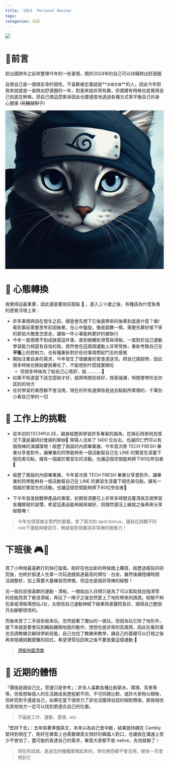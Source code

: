 ```yaml
---
title: '2023  Personal Review'
tags:
categories: 日記
---
```


![](https://nijialin.com/images/common.jpeg)

# 🐔前言

趁出國跨年之前來整理今年的一些事情，期許2024年的自己可以持續跨出舒適圈

自覺自己是一個很反骨的個性，不喜歡被定義就是**`怎樣怎樣`**的人，因此今年對我來說就是一直跨出舒適圈的一年，對我來說非常有趣，但偶爾有時候也是覺得自己到底在幹嘛，把自己搞這麼累😄因此也要適度地透過各種方式來平衡自己的身心健康 (~~花錢就對了~~)

![](assets/20231222_222229_ninja_cat.jpg)

<!-- more -->

# 🦉 心態轉換

我覺得這最重要，因此還是要放前面點 👀️ 。進入三十歲之後，有種該為什麼負責的感覺浮現上來：

* 許多事情與話在發生之前，總是會先想下它後面帶來的後果到底是什麼？做/看到事前需要思考前因後果，在心中盤旋，像是跳舞一樣，需要先算好接下來的節拍大概會怎麼走，讓每一件小事能夠更好的被執行
* 今年一直感應不到成就感這件事，直到接觸到滑雪與滑板。一直對於自己運動學習能力相當有自信的我，居然會在這兩個運動上非常受挫，重新考驗自己在**平衡**上的控制力，也有種重新對於任何事情燃起鬥志的感覺
* 開始注重自身的需求，今年發生了很嚴重的胃食道逆流，把自己搞超慘，因此很多時候也開始要挑著吃了，不能想到什麼就要開吃
  * 但很多時候為了給自己心情好，就............🎉️
* 如果不知道當下該怎麼辦才好，就將時間安排好，按表操課，時間會帶你去你該到的地方
* 任何學習的東西都不會沒用，現在的所有選擇皆是過去點點所累積的，千萬別小看自己學的一切


# 🐳 工作上的挑戰

* 從年初的TECHPULSE，親身經歷與學習許多專案的眉角，在隕石飛來飛去情況下還是讓研討會順利舉辦🎉️ 現場人流來了 1400 位左右，也讓同仁們可以有個很棒的演講環境！經歷了兩屆的內部畢業展，今年首次將 TECH FRESH 畢業分享會對外，讓畢業的同學能夠有一個活動幫自己在 LINE 的實習生涯畫下個完美句點，擁有一個屬於實習生的活動。也讓這個空間能夠擠下80位參加者🎉️


* 經歷了兩屆的內部畢業展，今年首次將 TECH FRESH 畢業分享會對外，讓畢業的同學能夠有一個活動幫自己在 LINE 的實習生涯畫下個完美句點，擁有一個屬於實習生的活動。也讓這個空間能夠擠下80位參加者🎉️

* 下半年首度挑戰帶產品的專案，初期皆須要花上非常多時間去釐清與互相學習各種開發的習慣，希望這產品能夠越來越好，但既然還沒上線就之後再來分享經驗嚕！


> 今年也很感謝主管們的愛戴，拿了兩次的  spot bonus，讓我在挑戰不同role下還能夠被認可，無疑是對我職涯非常棒的推動力！

# 下班後 🎮🎿

買了小時候最喜歡打的快打旋風，剛好在他出新的時候跟上購買，經歷過瘋狂的研究後，也終於抵達人生第一次玩遊戲抵達最高的牌位 - 白金，雖然後續陸續時間沒調整好，加上需要大量練習而停擺，但這也是個非常棒的經驗！


另一個目前很喜歡的運動 - 滑板，一開始加入目標只是為了可以幫助我加強滑雪的技能而買了衝浪滑板，再玩了一陣子之後忽然愛上了地形帶來的誘惑。經驗不夠在美堤滑板場想玩J台，太相信自己運動神經下結果摔進醫院急診，搞得自己整個月右腳都怪怪的。


而後來買了二手技術板來玩，忽然就著了魔似的一直玩，但因為玩它除了地形外，接下來就是要會玩到輪胎離開地面的動作，想想也是非常的高風險，因此在看同事也去請教練交網球學新技能，自己也找了教練來教學，讓自己的基礎可以打穩之後再來陸續挑戰更難的招式，希望滑雪玩回來之後不要放棄這個運動 👀️ 

> [滑板地圖清單](https://maps.app.goo.gl/i2FSt9AztSkuLiH78)

# 🎲 近期的體悟

「價值是跟自己比，旁邊只是參考」：許多人喜歡各種比較薪水、環境、背景等等，但我想每個人的生活跟成長歷程都不同，不可同期比較，或許大家物以類聚，但終究對手還是自己，如果在當下很努力了卻也沒獲得自認的相對價值，那我相信去其他地方一定可以找到更適合自己的位置。

> 不論是工作、運動、感情...etc

「堅持下去」：去年陪著準備英文，本來以為自己會中斷，結果就持續在 Cambly 堅持到現在了，剛好在專案上也需要跟英文很好的韓國人對口，也讓我在溝通上至少不會怕了，盡可能的表達自己的需求，畢竟大家都不是 native，先怕就輸了！


> 現在的成就，是過去的種種累積起來的，學的東西都不會沒用，總有一天會用到它
